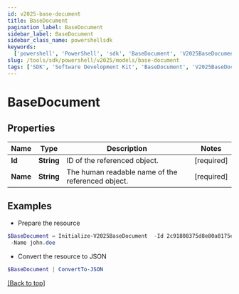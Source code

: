 ```yaml
---
id: v2025-base-document
title: BaseDocument
pagination_label: BaseDocument
sidebar_label: BaseDocument
sidebar_class_name: powershellsdk
keywords:
  ['powershell', 'PowerShell', 'sdk', 'BaseDocument', 'V2025BaseDocument']
slug: /tools/sdk/powershell/v2025/models/base-document
tags: ['SDK', 'Software Development Kit', 'BaseDocument', 'V2025BaseDocument']
---
```


# BaseDocument

## Properties

| Name | Type | Description | Notes |
| --- | --- | --- | --- |
| **Id** | **String** | ID of the referenced object. | [required] |
| **Name** | **String** | The human readable name of the referenced object. | [required] |

## Examples

- Prepare the resource

```powershell
$BaseDocument = Initialize-V2025BaseDocument  -Id 2c91808375d8e80a0175e1f88a575222 `
 -Name john.doe
```

- Convert the resource to JSON

```powershell
$BaseDocument | ConvertTo-JSON
```

[[Back to top]](#)
